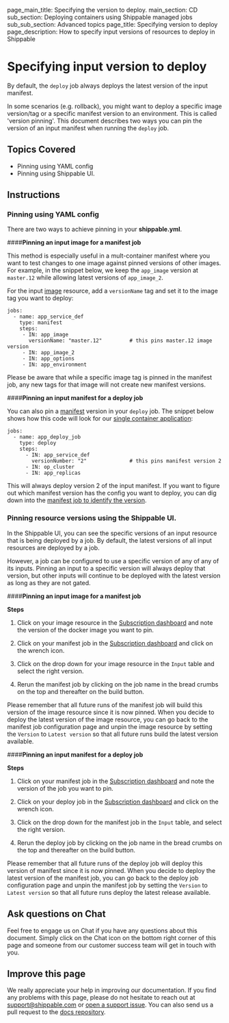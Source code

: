 page_main_title: Specifying the version to deploy.
main_section: CD
sub_section: Deploying containers using Shippable managed jobs
sub_sub_section: Advanced topics
page_title: Specifying version to deploy
page_description: How to specify input versions of resources to deploy in Shippable

# Specifying input version to deploy

By default, the `deploy` job always deploys the latest version of the input manifest.

In some scenarios (e.g. rollback), you might want to deploy a specific image version/tag or a specific manifest version to an environment. This is called 'version pinning'. This document describes two ways you can pin the version of an input manifest when running the `deploy` job.

## Topics Covered

* Pinning using YAML config
* Pinning using Shippable UI.

## Instructions

### Pinning using YAML config

There are two ways to achieve pinning in your **shippable.yml**.

####**Pinning an input image for a manifest job**

This method is especially useful in a mult-container manifest where you want to test changes to one image against pinned versions of other images. For example, in the snippet below, we keep the `app_image` version at `master.12` while allowing latest versions of `app_image_2`.

For the input [image](/platform/workflow/resource/image) resource, add a `versionName` tag and set it to the image tag you want to deploy:

```
jobs:
  - name: app_service_def
    type: manifest
    steps:
     - IN: app_image
       versionName: "master.12"         # this pins master.12 image version
     - IN: app_image_2  
     - IN: app_options
     - IN: app_environment

```

Please be aware that while a specific image tag is pinned in the manifest job, any new tags for that image will not create new manifest versions.


####**Pinning an input manifest for a deploy job**

You can also pin a [manifest](/platform/workflow/job/manifest) version in your `deploy` job. The snippet below shows how this code will look for our [single container application](/deploy/continuous-delivery-single-container-docker-application/):

```
jobs:
  - name: app_deploy_job
    type: deploy
    steps:
      - IN: app_service_def
        versionNumber: "2"              # this pins manifest version 2
      - IN: op_cluster
      - IN: app_replicas
```

This will always deploy version 2 of the input manifest. If you want to figure out which manifest version has the config you want to deploy, you can dig down into the [manifest job to identify the version](/platform/tutorial/workflow/crud-job/#viewing-job-information).

### Pinning resource versions using the Shippable UI.

In the Shippable UI, you can see the specific versions of an input resource that is being deployed by a job. By default, the latest versions of all input resources are deployed by a job.

However, a job can be configured to use a specific version of any of any of its inputs. Pinning an input to a specific version will always deploy that version, but other inputs will continue to be deployed with the latest version as long as they are not gated.

####**Pinning an input image for a manifest job**

**Steps**

1. Click on your image resource in the [Subscription dashboard](/platform/visibility/subscription/dashboard/) and note the version of the docker image you want to pin.

2. Click on your manifest job in the [Subscription dashboard](/platform/visibility/subscription/dashboard/) and click on the wrench icon.

3. Click on the drop down for your image resource in the `Input` table and select the right version.

4. Rerun the manifest job by clicking on the job name in the bread crumbs on the top and thereafter on the build button.

Please remember that all future runs of the manifest job will build this version of the image resource since it is now pinned. When you decide to deploy the latest version of the image resource, you can go back to the manifest job configuration page and unpin the image resource by setting the `Version` to `Latest version` so that all future runs build the latest version available.

####**Pinning an input manifest for a deploy job**

**Steps**

1. Click on your manifest job in the [Subscription dashboard](/platform/visibility/subscription/dashboard/) and note the version of the job you want to pin.

2. Click on your deploy job in the [Subscription dashboard](/platform/visibility/subscription/dashboard/) and click on the wrench icon.

3. Click on the drop down for the manifest job in the `Input` table, and select the right version.

4. Rerun the deploy job by clicking on the job name in the bread crumbs on the top and thereafter on the build button.

Please remember that all future runs of the deploy job will deploy this version of manifest since it is now pinned. When you decide to deploy the latest version of the manifest job, you can go back to the deploy job configuration page and unpin the manifest job by setting the `Version` to `Latest version`  so that all future runs deploy the latest release available.


## Ask questions on Chat

Feel free to engage us on Chat if you have any questions about this document. Simply click on the Chat icon on the bottom right corner of this page and someone from our customer success team will get in touch with you.

## Improve this page

We really appreciate your help in improving our documentation. If you find any problems with this page, please do not hesitate to reach out at [support@shippable.com](mailto:support@shippable.com) or [open a support issue](https://www.github.com/Shippable/support/issues). You can also send us a pull request to the [docs repository](https://www.github.com/Shippable/docs).
